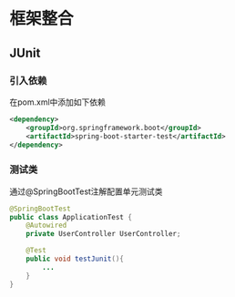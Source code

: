 # 框架整合
## JUnit
### 引入依赖
在pom.xml中添加如下依赖
```XML
<dependency>
    <groupId>org.springframework.boot</groupId>
    <artifactId>spring-boot-starter-test</artifactId>
</dependency>
````

### 测试类
通过@SpringBootTest注解配置单元测试类
```Java
@SpringBootTest
public class ApplicationTest {
    @Autowired
    private UserController UserController;

    @Test
    public void testJunit(){
        ...
    }
}
```

